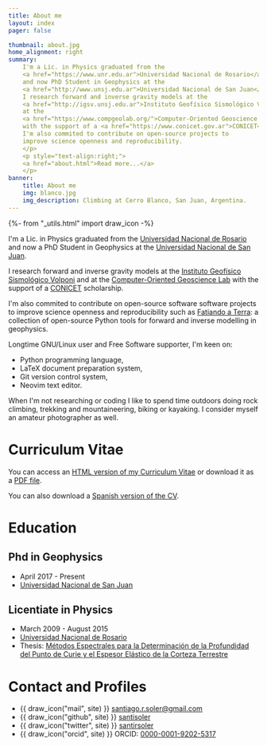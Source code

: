 ```yaml
---
title: About me
layout: index
pager: false

thumbnail: about.jpg
home_alignment: right
summary:
    I'm a Lic. in Physics graduated from the
    <a href="https://www.unr.edu.ar">Universidad Nacional de Rosario</a>
    and now PhD Student in Geophysics at the
    <a href="http://www.unsj.edu.ar">Universidad Nacional de San Juan</a>.
    I research forward and inverse gravity models at the
    <a href="http://igsv.unsj.edu.ar">Instituto Geofísico Sismológico Volponi</a> and
    at the
    <a href="https://www.compgeolab.org/">Computer-Oriented Geoscience Lab</a>
    with the support of a <a href="https://www.conicet.gov.ar">CONICET</a> scholarship.
    I'm also commited to contribute on open-source projects to
    improve science openness and reproducibility.
    </p>
    <p style="text-align:right;">
    <a href="about.html">Read more...</a>
    </p>
banner:
    title: About me
    img: blanco.jpg
    img_description: Climbing at Cerro Blanco, San Juan, Argentina.
---
```

{%- from "_utils.html" import draw_icon -%}


I'm a Lic. in Physics graduated from the
[Universidad Nacional de Rosario](https://www.unr.edu.ar)
and now a PhD Student in Geophysics at the
[Universidad Nacional de San Juan](http://www.unsj.edu.ar).

I research forward and inverse gravity models at the
[Instituto Geofísico Sismológico Volponi](http://http://igsv.unsj.edu.ar/)
and at the [Computer-Oriented Geoscience Lab](https://www.compgeolab.org/)
with the support of a [CONICET](https://www.conicet.gov.ar) scholarship.

I'm also commited to contribute on open-source software software projects to
improve science openness and reproducibility such as
[Fatiando a Terra](https://www.fatiando.org/): a collection of open-source
Python tools for forward and inverse modelling in geophysics.

Longtime GNU/Linux user and Free Software supporter, I'm keen on:

- Python programming language,
- LaTeX document preparation system,
- Git version control system,
- Neovim text editor.


When I'm not researching or coding I like to spend time outdoors doing rock
climbing, trekking and mountaineering, biking or kayaking.
I consider myself an amateur photographer as well.


# Curriculum Vitae

You can access an [HTML version of my Curriculum
Vitae](https://santisoler.github.io/cv)
or download it as a
[PDF file](https://raw.githubusercontent.com/santisoler/cv/gh-pages/cv.pdf).

You can also download a
[Spanish version of the CV](https://raw.githubusercontent.com/santisoler/cv/gh-pages/cv_es.pdf).


# Education

## Phd in Geophysics

- April 2017 - Present
- [Universidad Nacional de San Juan](http://www.unsj.edu.ar)

## Licentiate in Physics

- March 2009 - August 2015
- [Universidad Nacional de Rosario](https://www.unr.edu.ar)
- Thesis: [Métodos Espectrales para la Determinación de la Profundidad del Punto de Curie y el Espesor Elástico de la Corteza Terrestre](https://github.com/santisoler/tesina-fisica)


# Contact and Profiles

- {{ draw_icon("mail", site) }} [santiago.r.soler@gmail.com](mailto:santiago.r.soler@gmail.com)
- {{ draw_icon("github", site) }} [santisoler](https://www.github.com/santisoler)
- {{ draw_icon("twitter", site) }} [santirsoler](https://twitter.com/santirsoler)
- {{ draw_icon("orcid", site) }} ORCID: [0000-0001-9202-5317](https://orcid.org/0000-0001-9202-5317)
